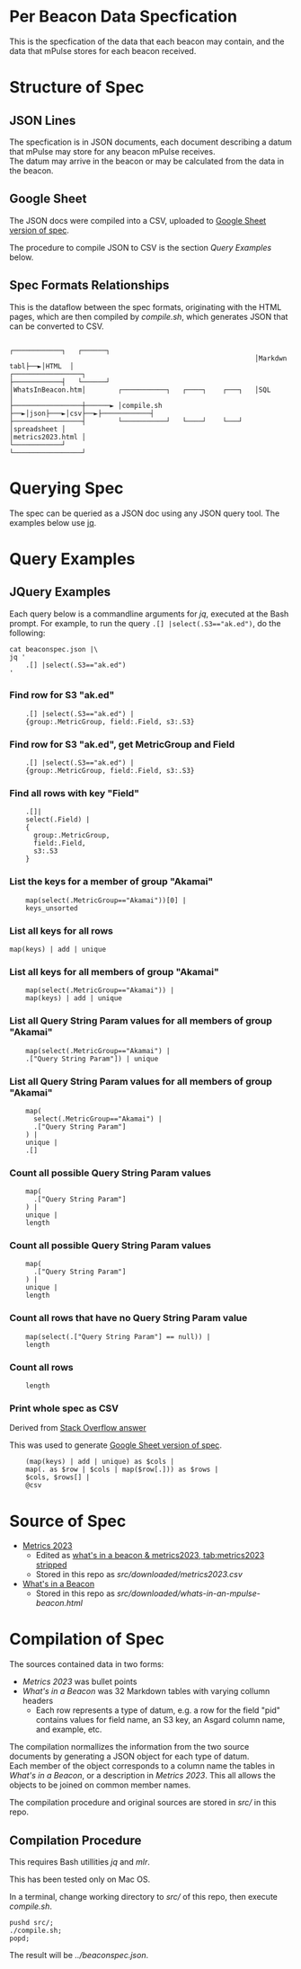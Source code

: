 Per Beacon Data Specfication
==================

This is the specfication of the data that each beacon may contain, and the data that mPulse stores for each beacon received.

# Structure of Spec

## JSON Lines
The specfication is in JSON documents, each document describing a datum that mPulse may store for any beacon mPulse receives.  
The datum may arrive in the beacon or may be calculated from the data in the beacon.  

## Google Sheet

The JSON docs were compiled into a CSV, uploaded to
[Google Sheet version of spec](https://docs.google.com/spreadsheets/d/1-piYmWI5cVZJk-bxNuSWmVh0ijpNmxd2jJ8EOb8l9ek/edit?usp=sharing).

The procedure to compile JSON to CSV is the section _Query Examples_ below.  

## Spec Formats Relationships

This is the dataflow between the spec formats, originating with the HTML pages, which are then 
compiled by _compile.sh_, which generates JSON that can be converted to CSV.

```
                                                             ┌────────────┐   ┌──────┐
                                                             │Markdwn tabl├──►│HTML  │
┌─────────────────┐                                          ├────────────┤   └──────┘
│WhatsInBeacon.htm│        ┌───────────┐   ┌────┐    ┌───┐   │SQL         │
├─────────────────┼──────► │compile.sh ├──►│json├───►│csv├──►├────────────┤                
├─────────────────┤        └───────────┘   └────┘    └───┘   │spreadsheet │
│metrics2023.html │                                          └────────────┘
└─────────────────┘
```


# Querying Spec

The spec can be queried as a JSON doc using any JSON query tool.  The examples below use [jq](https://jqlang.github.io/jq/manual/v1.7/). 

# Query Examples

## JQuery Examples

Each query below is a commandline arguments for _jq_, executed at the Bash prompt.
For example, to run the query `.[] |select(.S3=="ak.ed")`, do the following:

```
cat beaconspec.json |\
jq '
    .[] |select(.S3=="ak.ed")
'
```

### Find row for S3 "ak.ed" 

```
    .[] |select(.S3=="ak.ed") | 
    {group:.MetricGroup, field:.Field, s3:.S3}
```

### Find row for S3 "ak.ed", get MetricGroup and Field

```
    .[] |select(.S3=="ak.ed") | 
    {group:.MetricGroup, field:.Field, s3:.S3}
``` 

### Find all rows with key "Field"

```
    .[]|
    select(.Field) |
    {
      group:.MetricGroup, 
      field:.Field, 
      s3:.S3
    }
```

### List the keys for a member of group "Akamai" 

```
    map(select(.MetricGroup=="Akamai"))[0] |
    keys_unsorted
``` 

### List all keys for all rows

```
map(keys) | add | unique
```

### List all keys for all members of group "Akamai" 

```
    map(select(.MetricGroup=="Akamai")) |
    map(keys) | add | unique
```


### List all Query String Param values for all members of group "Akamai" 

```
    map(select(.MetricGroup=="Akamai") |
    .["Query String Param"]) | unique
```

### List all Query String Param values for all members of group "Akamai" 

```
    map(
      select(.MetricGroup=="Akamai") |
      .["Query String Param"]
    ) |
    unique |
    .[]
```


### Count all possible Query String Param values 

```
    map(
      .["Query String Param"]
    ) |
    unique | 
    length
```

### Count all possible Query String Param values 

```
    map(
      .["Query String Param"]
    ) |
    unique | 
    length
```

### Count all rows that have no Query String Param value

```
    map(select(.["Query String Param"] == null)) |
    length
```

### Count all rows 

```
    length
```

### Print whole spec as CSV

Derived from [Stack Overflow answer](https://stackoverflow.com/a/32965227)

This was used to generate [Google Sheet version of spec](https://docs.google.com/spreadsheets/d/1w2B29h6tVf2UmXvmRpp5HtN9OePzemWG-iIQhCLu_ow/edit?usp=sharing).

```
    (map(keys) | add | unique) as $cols |
    map(. as $row | $cols | map($row[.])) as $rows |
    $cols, $rows[] |
    @csv
```

# Source of Spec

* [Metrics 2023](https://collaborate.akamai.com/confluence/pages/viewpage.action?spaceKey=PERFAN&title=Metrics+2023)
   * Edited as [what's in a beacon & metrics2023, tab:metrics2023 stripped](https://docs.google.com/spreadsheets/d/1lXJ0L_zMmC6z07EfW1nKqRSDfiXiOd8wFOQRDu1iLOQ/edit?usp=sharing)
   * Stored in this repo as _src/downloaded/metrics2023.csv_ 
* [What's in a Beacon](https://techdocs.akamai.com/mpulse-boomerang/docs/whats-in-an-mpulse-beacon#whats-in-a-mpulse-beacon)
   * Stored in this repo as _src/downloaded/whats-in-an-mpulse-beacon.html_ 


# Compilation of Spec

The sources contained data in two forms: 
* _Metrics 2023_ was bullet points 
* _What's in a Beacon_ was 32 Markdown tables with varying collumn headers
   * Each row represents a type of datum, e.g. a row for the field "pid" contains values for field name, an S3 key, an Asgard column name, and example, etc.

The compilation normallizes the information from the two source documents by generating a JSON object for each type of datum.  
Each member of the object corresponds to a column name the tables in _What's in a Beacon_, or a description in  _Metrics 2023_.
This all allows the objects to be joined on common member names. 

The compilation procedure and original sources are stored in _src/_ in this repo.

## Compilation Procedure

This requires Bash utillities _jq_ and _mlr_. 

This has been tested only on Mac OS.

In a terminal, change working directory to  _src/_ of this repo, then execute _compile.sh_.

```
pushd src/;
./compile.sh;
popd;
```

The result will be _../beaconspec.json_. 
